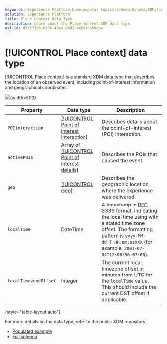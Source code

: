 ```yaml
---
keywords: Experience Platform;home;popular topics;schema;Schema;XDM;fields;schemas;Schemas;place context;placeContext;datatype;data-type;data type;
solution: Experience Platform
title: Place Context Data Type
description: Learn about the Place Context XDM data type.
exl-id: d7cf7366-0136-49ee-84d2-ec663db66eb4
---
```

# [!UICONTROL Place context] data type

[!UICONTROL Place context] is a standard XDM data type that describes the location of an observed event, including point-of-interest information and geographical coordinates.

![](../images/data-types/place-context.png){width=500}

| Property | Data type | Description |
| --- | --- | --- |
| `POIinteraction` | [[!UICONTROL Point of interest interaction]](./poi-interaction.md) | Describes details about the point-of-interest (POI) interaction. |
| `activePOIs` | Array of [[!UICONTROL Point of interest details]](./poi-details.md) | Describes the POIs that caused the event. |
| `geo` | [[!UICONTROL Geo]](./geo.md) | Describes the geographic location where the experience was delivered. |
| `localTime` | DateTime | A timestamp in [RFC 3339](https://tools.ietf.org/html/rfc3339) format, indicating the local time using with a stated time zone offset. The formatting pattern is `yyyy-MM-dd'T'HH:mm:ssXXX` (for example, `2001-07-04T12:08:56-07:00`). |
| `localTimezoneOffset` | Integer | The current local timezone offset in minutes from UTC for the `localTime` value. This should include the current DST offset if applicable. |

{style="table-layout:auto"}

For more details on the data type, refer to the public XDM repository:

* [Populated example](https://github.com/adobe/xdm/blob/master/components/datatypes/placecontext.example.1.json)
* [Full schema](https://github.com/adobe/xdm/blob/master/components/datatypes/placecontext.schema.json)
